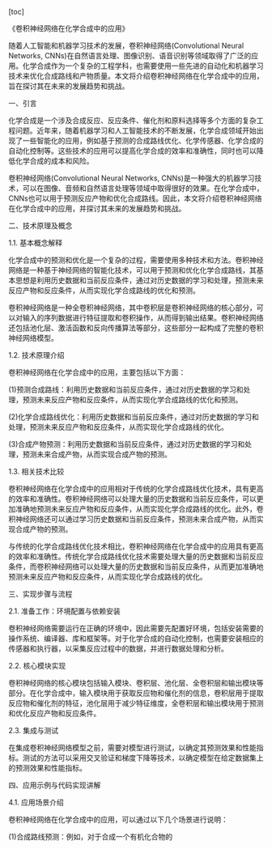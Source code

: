 
[toc]                    
                
                
《卷积神经网络在化学合成中的应用》

随着人工智能和机器学习技术的发展，卷积神经网络(Convolutional Neural Networks, CNNs)在自然语言处理、图像识别、语音识别等领域取得了广泛的应用。化学合成作为一个复杂的工程学科，也需要使用一些先进的自动化和机器学习技术来优化合成路线和产物质量。本文将介绍卷积神经网络在化学合成中的应用，旨在探讨其在未来的发展趋势和挑战。

一、引言

化学合成是一个涉及合成反应、反应条件、催化剂和原料选择等多个方面的复杂工程问题。近年来，随着机器学习和人工智能技术的不断发展，化学合成领域开始出现了一些智能化的应用，例如基于预测的合成路线优化、化学传感器、化学合成的自动化控制等。这些技术的应用可以提高化学合成的效率和准确性，同时也可以降低化学合成的成本和风险。

卷积神经网络(Convolutional Neural Networks, CNNs)是一种强大的机器学习技术，可以在图像、音频和自然语言处理等领域中取得很好的效果。在化学合成中，CNNs也可以用于预测反应产物和优化合成路线。因此，本文将介绍卷积神经网络在化学合成中的应用，并探讨其未来的发展趋势和挑战。

二、技术原理及概念

1.1. 基本概念解释

化学合成中的预测和优化是一个复杂的过程，需要使用多种技术和方法。卷积神经网络是一种基于神经网络的智能化技术，可以用于预测和优化化学合成路线，其基本思想是利用历史数据和当前反应条件，通过对历史数据的学习和处理，预测未来反应产物和反应条件，从而实现化学合成路线的优化和预测。

卷积神经网络是一种全卷积神经网络，其中卷积层是卷积神经网络的核心部分，可以对输入的序列数据进行特征提取和卷积操作，从而得到输出结果。卷积神经网络还包括池化层、激活函数和反向传播算法等部分，这些部分一起构成了完整的卷积神经网络模型。

1.2. 技术原理介绍

卷积神经网络在化学合成中的应用，主要包括以下方面：

(1)预测合成路线：利用历史数据和当前反应条件，通过对历史数据的学习和处理，预测未来反应产物和反应条件，从而实现化学合成路线的优化和预测。

(2)化学合成路线优化：利用历史数据和当前反应条件，通过对历史数据的学习和处理，预测未来反应产物和反应条件，从而实现化学合成路线的优化。

(3)合成产物预测：利用历史数据和当前反应条件，通过对历史数据的学习和处理，预测未来合成产物，从而实现合成产物的预测。

1.3. 相关技术比较

卷积神经网络在化学合成中的应用相对于传统的化学合成路线优化技术，具有更高的效率和准确性。卷积神经网络可以处理大量的历史数据和当前反应条件，可以更加准确地预测未来反应产物和反应条件，从而实现化学合成路线的优化。此外，卷积神经网络还可以通过学习历史数据和当前反应条件，预测未来合成产物，从而实现合成产物的预测。

与传统的化学合成路线优化技术相比，卷积神经网络在化学合成中的应用具有更高的效率和准确性。传统化学合成路线优化技术需要处理大量的历史数据和当前反应条件，而卷积神经网络可以处理大量的历史数据和当前反应条件，从而更加准确地预测未来反应产物和反应条件，从而实现化学合成路线的优化。

三、实现步骤与流程

2.1. 准备工作：环境配置与依赖安装

卷积神经网络需要运行在正确的环境中，因此需要先配置好环境，包括安装需要的操作系统、编译器、库和框架等。对于化学合成的自动化控制，也需要安装相应的传感器和执行器，以采集反应过程中的数据，并进行数据处理和分析。

2.2. 核心模块实现

卷积神经网络的核心模块包括输入模块、卷积层、池化层、全卷积层和输出模块等部分。在化学合成中，输入模块用于获取反应物和催化剂的信息，卷积层用于提取反应物和催化剂的特征，池化层用于减少特征维度，全卷积层和输出模块用于预测和优化反应产物和反应条件。

2.3. 集成与测试

在集成卷积神经网络模型之前，需要对模型进行测试，以确定其预测效果和性能指标。测试的方法可以采用交叉验证和梯度下降等技术，以确定模型在给定数据集上的预测效果和性能指标。

四、应用示例与代码实现讲解

4.1. 应用场景介绍

卷积神经网络在化学合成中的应用，可以通过以下几个场景进行说明：

(1)合成路线预测：例如，对于合成一个有机化合物的

